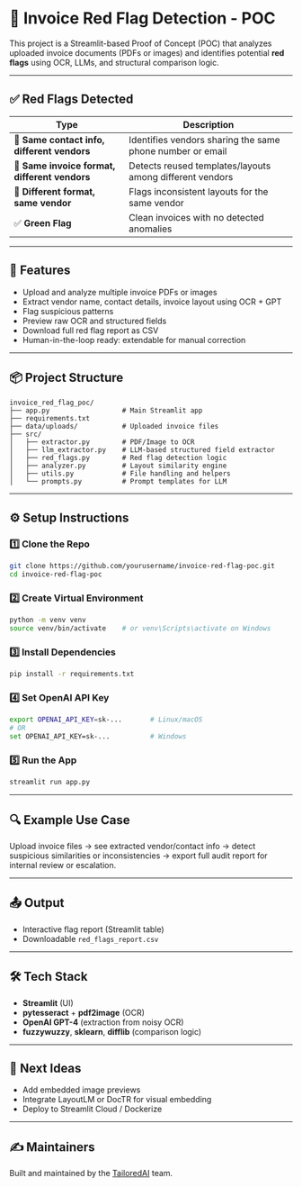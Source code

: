 # 📄 Invoice Red Flag Detection - POC

This project is a Streamlit-based Proof of Concept (POC) that analyzes uploaded invoice documents (PDFs or images) and identifies potential **red flags** using OCR, LLMs, and structural comparison logic.

---

## ✅ Red Flags Detected

| Type                                          | Description                                               |
| --------------------------------------------- | --------------------------------------------------------- |
| 🚩 **Same contact info, different vendors**   | Identifies vendors sharing the same phone number or email |
| 🚩 **Same invoice format, different vendors** | Detects reused templates/layouts among different vendors  |
| 🚩 **Different format, same vendor**          | Flags inconsistent layouts for the same vendor            |
| ✅ **Green Flag**                             | Clean invoices with no detected anomalies                 |

---

## 🧠 Features

- Upload and analyze multiple invoice PDFs or images
- Extract vendor name, contact details, invoice layout using OCR + GPT
- Flag suspicious patterns
- Preview raw OCR and structured fields
- Download full red flag report as CSV
- Human-in-the-loop ready: extendable for manual correction

---

## 📦 Project Structure

```
invoice_red_flag_poc/
├── app.py                  # Main Streamlit app
├── requirements.txt
├── data/uploads/           # Uploaded invoice files
├── src/
│   ├── extractor.py        # PDF/Image to OCR
│   ├── llm_extractor.py    # LLM-based structured field extractor
│   ├── red_flags.py        # Red flag detection logic
│   ├── analyzer.py         # Layout similarity engine
│   ├── utils.py            # File handling and helpers
│   └── prompts.py          # Prompt templates for LLM
```

---

## ⚙️ Setup Instructions

### 1️⃣ Clone the Repo

```bash
git clone https://github.com/yourusername/invoice-red-flag-poc.git
cd invoice-red-flag-poc
```

### 2️⃣ Create Virtual Environment

```bash
python -m venv venv
source venv/bin/activate    # or venv\Scripts\activate on Windows
```

### 3️⃣ Install Dependencies

```bash
pip install -r requirements.txt
```

### 4️⃣ Set OpenAI API Key

```bash
export OPENAI_API_KEY=sk-...       # Linux/macOS
# OR
set OPENAI_API_KEY=sk-...          # Windows
```

### 5️⃣ Run the App

```bash
streamlit run app.py
```

---

## 🔍 Example Use Case

Upload invoice files → see extracted vendor/contact info → detect suspicious similarities or inconsistencies → export full audit report for internal review or escalation.

---

## 📤 Output

- Interactive flag report (Streamlit table)
- Downloadable `red_flags_report.csv`

---

## 🛠 Tech Stack

- **Streamlit** (UI)
- **pytesseract** + **pdf2image** (OCR)
- **OpenAI GPT-4** (extraction from noisy OCR)
- **fuzzywuzzy**, **sklearn**, **difflib** (comparison logic)

---

## 🚀 Next Ideas

- Add embedded image previews
- Integrate LayoutLM or DocTR for visual embedding
- Deploy to Streamlit Cloud / Dockerize

---

## ✍️ Maintainers

Built and maintained by the [TailoredAI](https://tailoredai.co) team.
